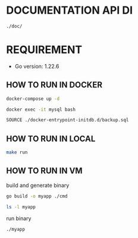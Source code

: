 # DOCUMENTATION API DI
```
./doc/
```
# REQUIREMENT
- Go version: 1.22.6

## HOW TO RUN IN DOCKER
```bash
docker-compose up -d
```
```bash
docker exec -it mysql bash
```
```bash
SOURCE ./docker-entrypoint-initdb.d/backup.sql
```

## HOW TO RUN IN LOCAL
```bash
make run
```

## HOW TO RUN IN VM
build and generate binary
```bash
go build -o myapp ./cmd
```
```bash
ls -l myapp
```
run binary
```bash
./myapp
```
    

